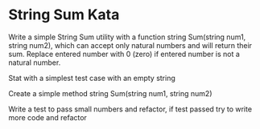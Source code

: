 # String Sum Kata

Write a simple String Sum utility with a function string Sum(string num1, string num2), which can accept only natural numbers and will return their sum. Replace entered number with 0 (zero) if entered number is not a natural number.

Stat with a simplest test case with an empty string

Create a simple method string Sum(string num1, string num2)

Write a test to pass small numbers and refactor, if test passed try to write more code and refactor